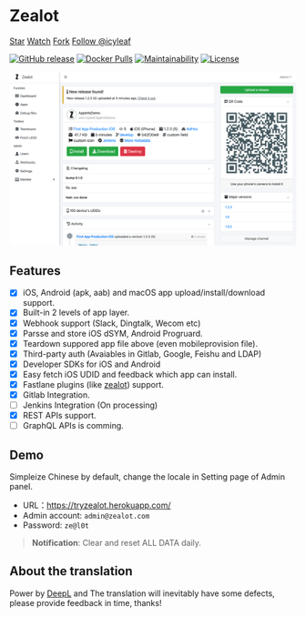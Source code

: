 # Zealot

<a class="github-button" href="https://github.com/tryzealot/zealot" data-icon="octicon-star" data-size="large" data-show-count="true" aria-label="Star tryzealot/zealot on GitHub">Star</a>
<a class="github-button" href="https://github.com/tryzealot/zealot/subscription" data-icon="octicon-eye" data-size="large" data-show-count="true" aria-label="Watch tryzealot/zealot on GitHub">Watch</a>
<a class="github-button" href="https://github.com/tryzealot/zealot/fork" data-icon="octicon-repo-forked" data-size="large" data-show-count="true" aria-label="Fork tryzealot/zealot on GitHub">Fork</a>
<a class="github-button" href="https://github.com/icyleaf" data-size="large" data-show-count="true" aria-label="Follow @icyleaf on GitHub">Follow @icyleaf</a>

[![GitHub release](https://img.shields.io/github/v/release/tryzealot/zealot?include_prereleases)](https://github.com/tryzealot/zealot/releases)
[![Docker Pulls](https://img.shields.io/docker/pulls/tryzealot/zealot.svg)](https://hub.docker.com/r/tryzealot/zealot/)
[![Maintainability](https://codeclimate.com/github/tryzealot/zealot/badges/gpa.svg)](https://codeclimate.com/github/tryzealot/zealot)
[![License](https://img.shields.io/github/license/tryzealot/zealot)](https://github.com/tryzealot/zealot/blob/develop/LICENSE)

![Zealot Dashboard](../_media/en/showcase.png)

## Features

- [x] iOS, Android (apk, aab) and macOS app upload/install/download support.
- [x] Built-in 2 levels of app layer.
- [x] Webhook support (Slack, Dingtalk, Wecom etc)
- [x] Parsse and store iOS dSYM, Android Progruard.
- [x] Teardown suppored app file above (even mobileprovision file).
- [x] Third-party auth (Avaiables in Gitlab, Google, Feishu and LDAP)
- [x] Developer SDKs for iOS and Android
- [x] Easy fetch iOS UDID and feedback which app can install.
- [x] Fastlane plugins (like [zealot](https://github.com/tryzealot/fastlane-plugin-zealot)) support.
- [x] Gitlab Integration.
- [ ] Jenkins Integration (On processing)
- [x] REST APIs support.
- [ ] GraphQL APIs is comming.

## Demo

Simpleize Chinese by default, change the locale in Setting page of Admin panel.

- URL：https://tryzealot.herokuapp.com/
- Admin account: `admin@zealot.com`
- Password: `ze@l0t`

> **Notification**: Clear and reset ALL DATA daily.

## About the translation

Power by [DeepL](https://www.deepl.com/translator) and The translation will inevitably have some defects, please provide feedback in time, thanks!
